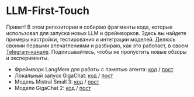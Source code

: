 # LLM-First-Touch
Привет! В этом репозитории я собираю фрагменты кода, которые использовал для запуска новых LLM и фреймворков. Здесь вы найдете примеры настройки, тестирования и интеграции моделей.  Делюсь своими первыми впечатлениями и разбираю, как это работает, в своем [Telegram-канале](https://t.me/gigatrash). Подписывайтесь, чтобы не пропустить новые обзоры и эксперименты.

- Фреймворк LangMem для работы с памятью агента: [код](https://github.com/trashchenkov/LLM-First-Touch/blob/main/LangMem.ipynb) / [пост](https://t.me/gigatrash/110)
- Локальный запуск GigaChat: [код](https://github.com/trashchenkov/LLM-First-Touch/blob/main/GigaChat_20B_A3B_instruct.ipynb) / [пост](https://t.me/gigatrash/108)
- Модель Mistral Small 3: [код](https://github.com/trashchenkov/LLM-First-Touch/blob/main/mistral_small_2501.ipynb) / [пост](https://t.me/gigatrash/104)
- Модели GigaChat 2: [код](https://github.com/trashchenkov/LLM-First-Touch/blob/main/gigachat2.ipynb) / [пост](https://t.me/gigatrash/117)

